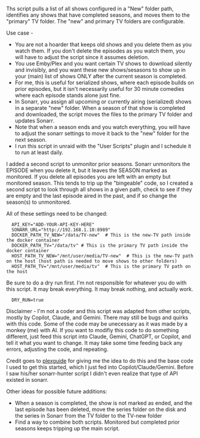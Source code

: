 Ths script pulls a list of all shows configured in a "New" folder path, identifies any shows that have completed seasons, and moves them to the "primary" TV folder. The "new" and primary TV folders are configurable. 

Use case - 
* You are not a hoarder that keeps old shows and you delete them as you watch them. If you don't delete the episodes as you watch them, you will have to adjust the script since it assumes deletion.
* You use Emby/Plex and you want certain TV shows to download silently and invisibly, and you want these new shows/sesasons to show up in your (main) list of shows ONLY after the current season is completed.
* For me, this is useful for serialized shows, where each episode builds on prior episodes, but it isn't necessarily useful for 30 minute comedies where each episode stands alone just fine.
* In Sonarr, you assign all upcoming or currently airing (serialized) shows in a separate "new" folder. When a season of that show is completed and downloaded, the script moves the files to the primary TV folder and updates Sonarr.
* Note that when a season ends and you watch everything, you will have to adjust the sonarr settings to move it back to the "new" folder for the next season.
* I run this script in unraid with the "User Scripts" plugin and I schedule it to run at least daily. 

I added a second script to unmonitor prior seasons. Sonarr unmonitors the EPISODE when you delete it, but it leaves the SEASON marked as monitored. If you delete all episodes you are left with an empty but monitored season. This tends to trip up the "bingeable" code, so I created a second script to look through all shows in a given path, check to see if they are empty and the last episode aired in the past, and if so change the season(s) to unmonitored.

All of these settings need to be changed:

      API_KEY="ADD-YOUR-API-KEY-HERE"
      SONARR_URL="http://192.168.1.10:8989"
      DOCKER_PATH_TV_NEW="/data/TV-new"  # This is the new-TV path inside the docker container
      DOCKER_PATH_TV="/data/tv" # This is the primary TV path inside the docker container
      HOST_PATH_TV_NEW="/mnt/user/media/TV-new"  # This is the new-TV path on the host (host path is needed to move shows to other folders)
      HOST_PATH_TV="/mnt/user/media/tv"  # This is the primary TV path on the host

Be sure to do a dry run first. I'm not responsible for whatever you do with this script. It may break everything. It may break nothing, and actually work. 

      DRY_RUN=true  

Disclaimer - I'm not a coder and this script was adapted from other scripts, mostly by Copilot, Claude, and Gemini. There may still be bugs and quirks with this code. Some of the code may be unecessary as it was made by a monkey (me) with AI. If you want to modifiy this code to do something different, just feed this script into Claude, Gemini, ChatGPT, or Copilot, and tell it what you want to change. It may take some time feeding back any errors, adjusting the code, and repeating. 

Credit goes to [plexguide](https://github.com/plexguide/Sonarr-Hunter/) for giving me the idea to do this and the base code I used to get this started, which I just fed into Copilot/Claude/Gemini. Before I saw his/her sonarr-hunter script I didn't even realize that type of API existed in sonarr. 

Other ideas for possible future additions:
- When a season is completed, the show is not marked as ended, and the last episode has been deleted, move the series folder on the disk and the series in Sonarr from the TV folder to the TV-new folder
- Find a way to combine both scripts. Monitored but completed prior seasons keeps tripping up the main script.


